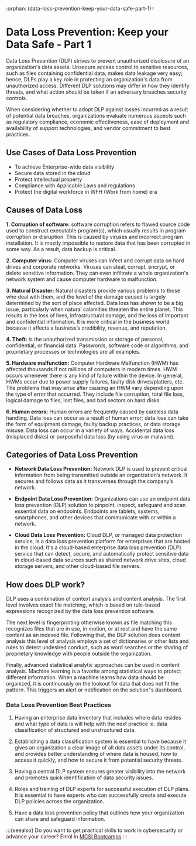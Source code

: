 :orphan:
(data-loss-prevention-keep-your-data-safe-part-1)=

# Data Loss Prevention: Keep your Data Safe - Part 1

Data Loss Prevention (DLP) strives to prevent unauthorized disclosure of an organization's data assets. Unsecure access control to sensitive resources, such as files containing confidential data, makes data leakage very easy; hence, DLPs play a key role in protecting an organization's data from unauthorized access. Different DLP solutions may differ in how they identify threats, and what action should be taken if an adversary breaches security controls.

When considering whether to adopt DLP against losses incurred as a result of potential data breaches, organizations evaluate numerous aspects such as regulatory compliance, economic effectiveness, ease of deployment and availability of support technologies, and vendor commitment to best practices.

## Use Cases of Data Loss Prevention

- To achieve Enterprise-wide data visibility
- Secure data stored in the cloud
- Protect intellectual property
- Compliance with Applicable Laws and regulations
- Protect the digital workforce in WFH (Work from home) era

## Causes of Data Loss

**1. Corruption of software:** software corruption refers to flawed source code used to construct executable program(s), which usually results in program corruption or disruption. This is caused by viruses and incorrect program installation. It is mostly impossible to restore data that has been corrupted in some way. As a result, data backup is critical.

**2. Computer virus:** Computer viruses can infect and corrupt data on hard drives and corporate networks. Viruses can steal, corrupt, encrypt, or delete sensitive information. They can even infiltrate a whole organization's network system and cause computer hardware to malfunction.

**3. Natural Disaster:** Natural disasters provide various problems to those who deal with them, and the level of the damage caused is largely determined by the sort of place affected. Data loss has shown to be a big issue, particularly when natural calamities threaten the entire planet. This results in the loss of lives, infrastructural damage, and the loss of important and confidential information. It is more critical in the business world because it affects a business’s credibility, revenue, and reputation.

**4. Theft:** is the unauthorized transmission or storage of personal, confidential, or financial data. Passwords, software code or algorithms, and proprietary processes or technologies are all examples.

**5. Hardware malfunction:** Computer Hardware Malfunction (HWM) has affected thousands if not millions of computers in modern times. HWM occurs whenever there is any kind of failure within the device. In general, HWMs occur due to power supply failures, faulty disk drives/platters, etc. The problems that may arise after causing an HWM vary depending upon the type of error that occurred. They include file corruption, total file loss, logical damage to files, lost files, and bad sectors on hard disks.

**6. Human errors:** Human errors are frequently caused by careless data handling. Data loss can occur as a result of human error; data loss can take the form of equipment damage, faulty backup practices, or data storage misuse. Data loss can occur in a variety of ways. Accidental data loss (misplaced disks) or purposeful data loss (by using virus or malware).

## Categories of Data Loss Prevention

- **Network Data Loss Prevention:** Network DLP is used to prevent critical information from being transmitted outside an organization’s network. It secures and follows data as it transverses through the company’s network.

- **Endpoint Data Loss Prevention:** Organizations can use an endpoint data loss prevention (DLP) solution to pinpoint, inspect, safeguard and scan essential data on endpoints. Endpoints are tablets, systems, smartphones, and other devices that communicate with or within a network.

- **Cloud Data Loss Prevention:** Cloud DLP, or managed data protection service, is a data loss prevention platform for enterprises that are hosted in the cloud. It's a cloud-based enterprise data loss prevention (DLP) service that can detect, secure, and automatically protect sensitive data in cloud-based data sources such as shared network drive sites, cloud storage servers, and other cloud-based file servers.

## How does DLP work?

DLP uses a combination of context analysis and content analysis. The first level involves exact file matching, which is based on rule-based expressions recognized by the data loss prevention software.

The next level is fingerprinting otherwise known as file matching this recognizes files that are in use, in motion, or at rest and have the same content as an indexed file. Following that, the DLP solution does content analysis this level of analysis employs a set of dictionaries or other lists and rules to detect undesired conduct, such as word searches or the sharing of proprietary knowledge with people outside the organization.

Finally, advanced statistical analytic approaches can be used in content analysis. Machine learning is a favorite among statistical ways to protect different information. When a machine learns how data should be organized, it is continuously on the lookout for data that does not fit the pattern. This triggers an alert or notification on the solution"s dashboard.

### Data Loss Prevention Best Practices

1. Having an enterprise data inventory that includes where data resides and what type of data is will help with the next practice ie. data classification of structured and unstructured data.

2. Establishing a data classification system is essential to have because it gives an organization a clear image of all data assets under its control, and provides better understanding of where data is housed, how to access it quickly, and how to secure it from potential security threats.

3. Having a central DLP system ensures greater visibility into the network and promotes quick identification of data security issues.

4. Roles and training of DLP experts for successful execution of DLP plans. It is essential to have experts who can successfully create and execute DLP policies across the organization.

5. Have a data loss prevention policy that outlines how your organization can share and safeguard information.

:::{seealso}
Do you want to get practical skills to work in cybersecurity or advance your career? Enrol in [MCSI Bootcamps](https://www.mosse-institute.com/bootcamps.html)
:::
